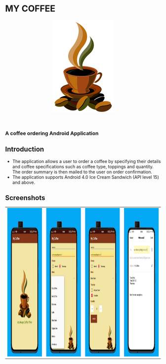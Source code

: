 # MY COFFEE
<p align="center">
<img src="https://github.com/sanchi0204/Coffee_app/blob/master/app/src/main/res/drawable/cup.png" width="200" height="300" />
  </p>
  <br>
  <h3>A coffee ordering Android Application</h3>
 
   
## Introduction
* The application allows a user to order a coffee by specifying their details and coffee specifications such as coffee type, toppings and quantity. The order summary is then mailed to the user on order confirmation.
* The application supports Android 4.0 Ice Cream Sandwich (API level 15) and above.

## Screenshots

<table>   
  <tr>
    <td><img src="https://github.com/sanchi0204/Coffee_app/blob/master/Screenshots/1.jpg" width=250 height=480></td>
    <td><img src="https://github.com/sanchi0204/Coffee_app/blob/master/Screenshots/2.jpg" width=250 height=480></td>
    <td><img src="https://github.com/sanchi0204/Coffee_app/blob/master/Screenshots/3.jpg" width=250 height=480></td>
    <td><img src="https://github.com/sanchi0204/Coffee_app/blob/master/Screenshots/4.jpg" width=250 height=480></td>
  </tr>
 </table>
